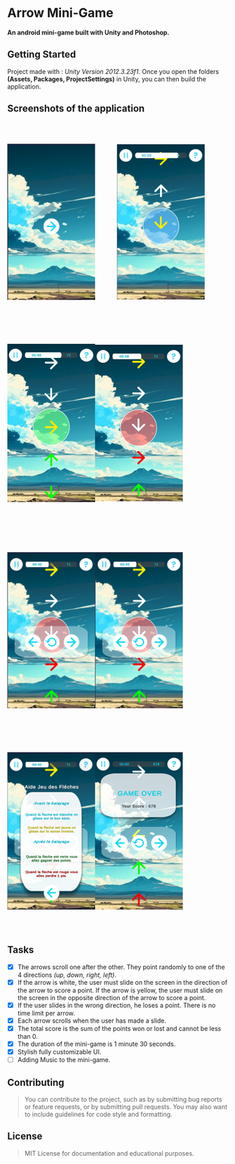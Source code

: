 # Arrow Mini-Game
**An android mini-game built with Unity and Photoshop.**

## Getting Started
Project made with : *Unity Version 2012.3.23f1.*
Once you open the folders **(Assets, Packages, ProjectSettings)** in Unity, you can then build the application.

## Screenshots of the application
<img src="Arrows/imgs/Screenshot 2023-05-04 141031.png" alt="My Image" width="200" style="vertical-align:middle;margin:50px 0px"><img src="Arrows/imgs/Screenshot 2023-05-04 141103.png" alt="My Image" width="200" style="vertical-align:middle;margin:0px 50px"/><img src="Arrows/imgs/Screenshot 2023-05-04 141118.png" alt="My Image" width="200" style="vertical-align:middle;margin:50px 0px"><img src="Arrows/imgs/Screenshot 2023-05-04 141130.png" alt="My Image" width="200" style="vertical-align:middle;margin:50px 0px">

<img src="Arrows/imgs/Screenshot 2023-05-04 141142.png" alt="My Image" width="200" style="vertical-align:middle;margin:50px 0px"><img src="Arrows/imgs/Screenshot 2023-05-04 141142.png" alt="My Image" width="200" style="vertical-align:middle;margin:50px 0px"><img src="Arrows/imgs/Screenshot 2023-05-04 141155.png" alt="My Image" width="200" style="vertical-align:middle;margin:50px 0px"><img src="Arrows/imgs/Screenshot 2023-05-04 141250.png" alt="My Image" width="200" style="vertical-align:middle;margin:50px 0px">


## Tasks
- [x] The arrows scroll one after the other. They point randomly to one of the 4 directions *(up, down, right, left)*. 
- [x] If the arrow is white, the user must slide on the screen in the direction of the arrow to score a point. If the arrow is yellow, the user must slide on the screen in the opposite direction of the arrow to score a point. 
- [x] If the user slides in the wrong direction, he loses a point. 
There is no time limit per arrow. 
- [x] Each arrow scrolls when the user has made a slide. 
- [x] The total score is the sum of the points won or lost and cannot be less than 0. 
- [x] The duration of the mini-game is 1 minute 30 seconds.
- [x] Stylish fully customizable UI.
- [ ] Adding Music to the mini-game.

## Contributing
> You can contribute to the project, such as by submitting bug reports or feature requests, or by submitting pull requests. 
> You may also want to include guidelines for code style and formatting.

## License
> MIT License for documentation and educational purposes.